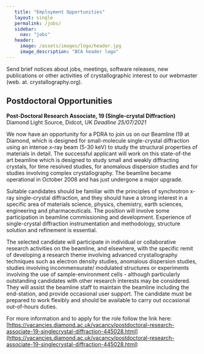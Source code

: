 ```yaml
---
   title: "Employment Opportunities"
   layout: single
   permalink: /jobs/
   sidebar:
     nav: "jobs"
   header:
     image: /assets/images/logo/header.jpg
     image_description: "BCA header logo"
---
```



Send brief notices about jobs, meetings, software releases, new publications or other activities of crystallographic interest to our webmaster (web. at. crystallography.org).

## Postdoctoral Opportunities


**Post-Doctoral Research Associate, 19 (Single-crystal Diffraction)**
Diamond Light Source, Didcot, UK
*Deadline 25/07/2021*

We now have an opportunity for a PDRA to join us on our Beamline I19 at Diamond, which is designed for small-molecule single-crystal diffraction using an intense x-ray beam (5-30 keV) to study the structural properties of materials in detail. 
The successful applicant will work on this state-of-the art beamline which is designed to study small and weakly diffracting crystals, for time resolved studies, for anomalous dispersion studies and for studies involving complex crystallography. 
The beamline became operational in October 2008 and has just undergone a major upgrade.

Suitable candidates should be familiar with the principles of synchrotron x-ray single-crystal diffraction, and they should have a strong interest in a specific area of materials science, physics, chemistry, earth sciences, engineering and pharmaceuticals. 
The position will involve some participation in beamline commissioning and development. Experience of single-crystal diffraction instrumentation and methodology, structure solution and refinement is essential.

The selected candidate will participate in individual or collaborative research activities on the beamline, and elsewhere, with the specific remit of developing a research theme involving advanced crystallography techniques such as electron density studies, anomalous dispersion studies, studies involving incommensurate/ modulated structures or experiments involving the use of sample-environment cells - although particularly outstanding candidates with other research interests may be considered. They will assist the beamline staff to maintain the beamline including the end-station, and provide occasional user support. 
The candidate must be prepared to work flexibly and should be available to carry out occasional out-of-hours duties.

For more information and to apply for the role follow the link here: [https://vacancies.diamond.ac.uk/vacancy/postdoctoral-research-associate-19-singlecrystal-diffraction-445028.html](https://vacancies.diamond.ac.uk/vacancy/postdoctoral-research-associate-19-singlecrystal-diffraction-445028.html)


